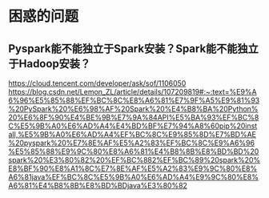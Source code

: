 # 困惑的问题

## Pyspark能不能独立于Spark安装？Spark能不能独立于Hadoop安装？
https://cloud.tencent.com/developer/ask/sof/1106050
https://blog.csdn.net/Lemon_ZL/article/details/107209819#:~:text=%E9%A6%96%E5%85%88%EF%BC%8C%E8%A6%81%E7%9F%A5%E9%81%93%20PySpark%20%E6%98%AF%20Spark%20%E4%B8%BA%20Python%20%E6%8F%90%E4%BE%9B%E7%9A%84API%E5%BA%93%EF%BC%8C%E5%9B%A0%E6%AD%A4%E4%BD%BF%E7%94%A8%60pip%20install,%E5%9B%A0%E6%AD%A4%EF%BC%8C%E9%85%8D%E7%BD%AE%20pyspark%20%E7%8E%AF%E5%A2%83%EF%BC%8C%E9%A6%96%E5%85%88%E9%9C%80%E8%A6%81%E4%B8%8B%E8%BD%BD%20spark%20%E3%80%82%20%EF%BC%882%EF%BC%89%20spark%20%E8%BF%90%E8%A1%8C%E7%8E%AF%E5%A2%83%E9%9C%80%E8%A6%81java%EF%BC%8C%E5%9B%A0%E6%AD%A4%E9%9C%80%E8%A6%81%E4%B8%8B%E8%BD%BDjava%E3%80%82